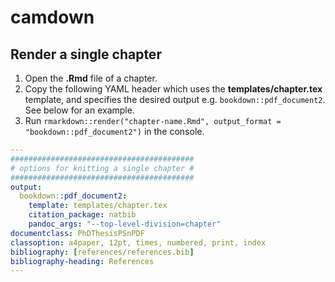 camdown
================

## Render a single chapter

1.  Open the **.Rmd** file of a chapter.
2.  Copy the following YAML header which uses the
    **templates/chapter.tex** template, and specifies the desired output
    e.g. `bookdown::pdf_document2`. See below for an example.
3.  Run
    `rmarkdown::render("chapter-name.Rmd", output_format = "bookdown::pdf_document2")`
    in the console.

``` yaml
---
#########################################
# options for knitting a single chapter #
#########################################
output:
  bookdown::pdf_document2:
    template: templates/chapter.tex
    citation_package: natbib
    pandoc_args: "--top-level-division=chapter"
documentclass: PhDThesisPSnPDF
classoption: a4paper, 12pt, times, numbered, print, index
bibliography: [references/references.bib]
bibliography-heading: References
---
```
